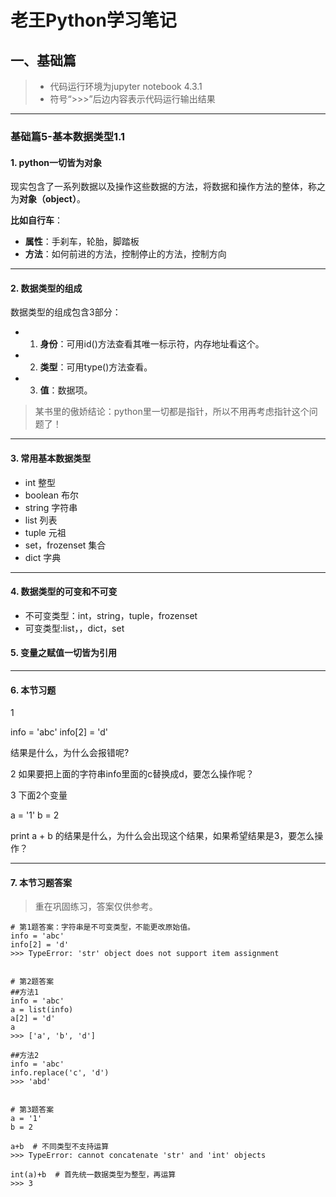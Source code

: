 # 老王Python学习笔记
## 一、基础篇

> - 代码运行环境为jupyter notebook 4.3.1
> - 符号“>>>”后边内容表示代码运行输出结果

---

### 基础篇5-基本数据类型1.1


#### 1. python一切皆为对象

现实包含了一系列数据以及操作这些数据的方法，将数据和操作方法的整体，称之为**对象（object）**。

**比如自行车**：
- **属性**：手刹车，轮胎，脚踏板
- **方法**：如何前进的方法，控制停止的方法，控制方向

---

#### 2. 数据类型的组成

数据类型的组成包含3部分：
- 1. **身份**：可用id()方法查看其唯一标示符，内存地址看这个。
- 2. **类型**：可用type()方法查看。
- 3. **值**：数据项。

> 某书里的傲娇结论：python里一切都是指针，所以不用再考虑指针这个问题了！

---

#### 3. 常用基本数据类型
- int 整型
- boolean 布尔
- string  字符串
- list 列表
- tuple 元祖
- set，frozenset 集合
- dict 字典

---

#### 4. 数据类型的可变和不可变

- 不可变类型：int，string，tuple，frozenset
- 可变类型:list，，dict，set

#### 5. 变量之赋值一切皆为引用

---

#### 6. 本节习题

1

info = 'abc'
info[2] = 'd'

结果是什么，为什么会报错呢?


2 如果要把上面的字符串info里面的c替换成d，要怎么操作呢？

3 下面2个变量 

a = '1'
b = 2

print a + b 的结果是什么，为什么会出现这个结果，如果希望结果是3，要怎么操作？

---

#### 7. 本节习题答案
> 重在巩固练习，答案仅供参考。

```
# 第1题答案：字符串是不可变类型，不能更改原始值。
info = 'abc'
info[2] = 'd'
>>> TypeError: 'str' object does not support item assignment


# 第2题答案
##方法1
info = 'abc'
a = list(info)
a[2] = 'd'
a
>>> ['a', 'b', 'd'] 

##方法2
info = 'abc'
info.replace('c', 'd')
>>> 'abd'


# 第3题答案
a = '1'
b = 2

a+b  # 不同类型不支持运算
>>> TypeError: cannot concatenate 'str' and 'int' objects

int(a)+b  # 首先统一数据类型为整型，再运算
>>> 3
